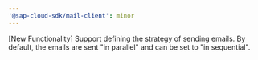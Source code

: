```yaml
---
'@sap-cloud-sdk/mail-client': minor
---
```


[New Functionality] Support defining the strategy of sending emails. By default, the emails are sent "in parallel" and can be set to "in sequential".

